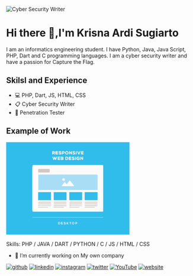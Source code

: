 ![Cyber Security Writer](https://pbs.twimg.com/profile_banners/1298992917059518467/1633743458/1500x500)
# Hi there 👋,I'm  Krisna Ardi Sugiarto

I am an informatics engineering student. I have Python, Java, Java Script, PHP, Dart and C programming languages. I am a cyber security writer and have a passion for Capture the Flag.

## Skilsl and Experience
 - :computer: PHP, Dart, JS, HTML, CSS
 - :clipboard: Cyber Security Writer
 - :floppy_disk: Penetration Tester


## Example of Work
<img src="https://github.com/chikyukrish/chikyukrish/blob/main/responsive-web-design.gif" widht="250" height="250" />

Skills: PHP / JAVA / DART / PYTHON / C / JS / HTML / CSS

- 🔭 I’m currently working on My own company 


[<img src='https://cdn.jsdelivr.net/npm/simple-icons@3.0.1/icons/github.svg' alt='github' height='40'>](https://github.com/chikyukrish)  [<img src='https://cdn.jsdelivr.net/npm/simple-icons@3.0.1/icons/linkedin.svg' alt='linkedin' height='40'>](https://www.linkedin.com/in/chikyukrish/)  [<img src='https://cdn.jsdelivr.net/npm/simple-icons@3.0.1/icons/instagram.svg' alt='instagram' height='40'>](https://www.instagram.com/litlekrishnaa/)  [<img src='https://cdn.jsdelivr.net/npm/simple-icons@3.0.1/icons/twitter.svg' alt='twitter' height='40'>](https://twitter.com/chikyukrish)  [<img src='https://cdn.jsdelivr.net/npm/simple-icons@3.0.1/icons/youtube.svg' alt='YouTube' height='40'>](https://www.youtube.com/c/siberkost)  [<img src='https://cdn.jsdelivr.net/npm/simple-icons@3.0.1/icons/icloud.svg' alt='website' height='40'>](https://sarang-it.com)  

